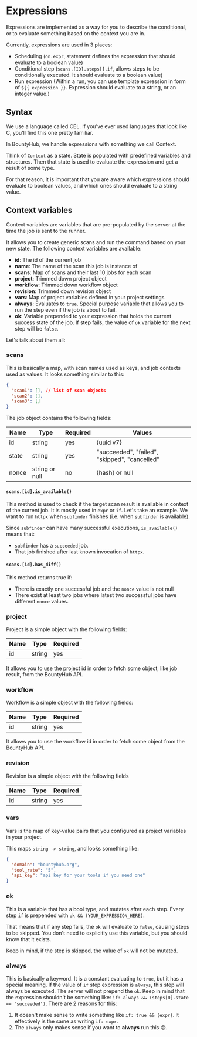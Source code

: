 ﻿# Expressions

Expressions are implemented as a way for you to describe the conditional, or to evaluate something based on the context you are in.

Currently, expressions are used in 3 places:

- Scheduling (`on.expr`, statement defines the expression that should evaluate to a boolean value)
- Conditional step (`scans.[ID].steps[].if`, allows steps to be conditionally executed. It should evaluate to a boolean value)
- Run expression (Within a run, you can use template expression in form of `${{ expression }}`. Expression should evaluate to a string, or an integer value.)

## Syntax

We use a language called CEL. If you've ever used languages that look like C, you'll find this one pretty familiar.

In BountyHub, we handle expressions with something we call Context.

Think of `Context` as a state. State is populated with predefined variables and structures. Then that state is used to evaluate the expression and get a result of some type.

For that reason, it is important that you are aware which expressions should evaluate to boolean values, and which ones should evaluate to a string value.

## Context variables

Context variables are variables that are pre-populated by the server at the time the job is sent to the runner.

It allows you to create generic scans and run the command based on your new state. The following context variables are available:

- **id**: The id of the current job
- **name**: The name of the scan this job is instance of
- **scans**: Map of scans and their last 10 jobs for each scan
- **project**: Trimmed down project object
- **workflow**: Trimmed down workflow object
- **revision**: Trimmed down revision object
- **vars**: Map of project variables defined in your project settings
- **always**: Evaluates to `true`. Special purpose variable that allows you to run the step even if the job is about to fail.
- **ok**: Variable prepended to your expression that holds the current success state of the job. If step fails, the value of `ok` variable for the next step will be `false`.

Let's talk about them all:

### scans

This is basically a map, with scan names used as keys, and job contexts used as values. It looks something similar to this:

```json
{
  "scan1": [], // list of scan objects
  "scan2": [],
  "scan3": []
}
```

The job object contains the following fields:

| Name  | Type           | Required | Values                                        |
| ----- | -------------- | -------- | --------------------------------------------- |
| id    | string         | yes      | {uuid v7}                                     |
| state | string         | yes      | "succeeded", "failed", "skipped", "cancelled" |
| nonce | string or null | no       | {hash} or null                                |

#### `scans.[id].is_available()`

This method is used to check if the target scan result is available in context of the current job. It is mostly used in `expr` or `if`. Let's take an example. We want to run `httpx` when `subfinder` finishes (i.e. when `subfinder` is available).

Since `subfinder` can have many successful executions, `is_available()` means that:
- `subfinder` has a `succeeded` job.
- That job finished after last known invocation of `httpx`.

#### `scans.[id].has_diff()`

This method returns true if:
- There is exactly one successful job and the `nonce` value is not null
- There exist at least two jobs where latest two successful jobs have different `nonce` values.

### project

Project is a simple object with the following fields:

| Name | Type   | Required |
| ---- | ------ | -------- |
| id   | string | yes      |

It allows you to use the project id in order to fetch some object, like job result, from the BountyHub API.

### workflow

Workflow is a simple object with the following fields:

| Name | Type   | Required |
| ---- | ------ | -------- |
| id   | string | yes      |

It allows you to use the workflow id in order to fetch some object from the BountyHub API.

### revision

Revision is a simple object with the following fields

| Name | Type   | Required |
| ---- | ------ | -------- |
| id   | string | yes      |

### vars

Vars is the map of key-value pairs that you configured as project variables in your project.

This maps `string -> string`, and looks something like:

```json
{
  "domain": "bountyhub.org",
  "tool_rate": "5",
  "api_key": "api key for your tools if you need one"
}
```

### ok

This is a variable that has a bool type, and mutates after each step. Every step `if` is prepended with `ok && (YOUR_EXPRESSION_HERE)`.

That means that if any step fails, the `ok` will evaluate to `false`, causing steps to be skipped. You don't need to explicitly use this variable, but you should know that it exists.

Keep in mind, if the step is skipped, the value of `ok` will not be mutated.

### always

This is basically a keyword. It is a constant evaluating to `true`, but it has a special meaning. If the value of `if` step expression is `always`, this step will always be executed. The server will not prepend the `ok`. Keep in mind that the expression shouldn't be something like: `if: always && (steps[0].state == 'succeeded')`. There are 2 reasons for this:

1. It doesn't make sense to write something like `if: true && (expr)`. It effectively is the same as writing `if: expr`.
2. The `always` only makes sense if you want to **always** run this 😊.
